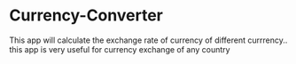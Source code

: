 # Currency-Converter
This app will calculate the exchange rate of currency of different currrency..
this app is very useful for currency exchange of any country

